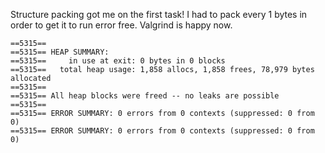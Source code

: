 Structure packing got me on the first task!
I had to pack every 1 bytes in order to get it to run error free.
Valgrind is happy now.

```
==5315== 
==5315== HEAP SUMMARY:
==5315==     in use at exit: 0 bytes in 0 blocks
==5315==   total heap usage: 1,858 allocs, 1,858 frees, 78,979 bytes allocated
==5315== 
==5315== All heap blocks were freed -- no leaks are possible
==5315== 
==5315== ERROR SUMMARY: 0 errors from 0 contexts (suppressed: 0 from 0)
==5315== ERROR SUMMARY: 0 errors from 0 contexts (suppressed: 0 from 0)
```
